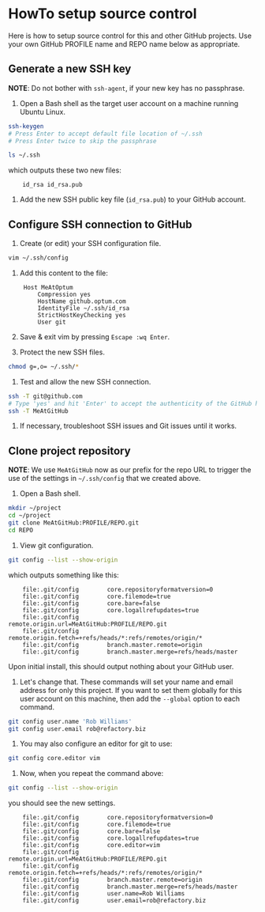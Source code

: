 # HowTo setup source control
Here is how to setup source control for this and other GitHub projects.
Use your own GitHub PROFILE name and REPO name below as appropriate.

## Generate a new SSH key
**NOTE**:  Do not bother with `ssh-agent`, if your new key has no passphrase.

1. Open a Bash shell as the target user account on a machine running Ubuntu Linux.

~~~ bash
ssh-keygen
# Press Enter to accept default file location of ~/.ssh
# Press Enter twice to skip the passphrase

ls ~/.ssh
~~~

   which outputs these two new files:

        id_rsa id_rsa.pub

1. Add the new SSH public key file (`id_rsa.pub`) to your GitHub account.

## Configure SSH connection to GitHub

1. Create (or edit) your SSH configuration file.

~~~ bash
vim ~/.ssh/config
~~~

1. Add this content to the file:

        Host MeAtOptum
            Compression yes
            HostName github.optum.com
            IdentityFile ~/.ssh/id_rsa
            StrictHostKeyChecking yes
            User git

1. Save & exit vim by pressing `Escape :wq Enter`.
1. Protect the new SSH files.

~~~ bash
chmod g=,o= ~/.ssh/*
~~~

1. Test and allow the new SSH connection.

~~~ bash
ssh -T git@github.com
# Type 'yes' and hit 'Enter' to accept the authenticity of the GitHub host machine.
ssh -T MeAtGitHub
~~~

1. If necessary, troubleshoot SSH issues and Git issues until it works.

## Clone project repository
**NOTE**: We use `MeAtGitHub` now as our prefix for the repo URL to trigger the
use of the settings in `~/.ssh/config` that we created above.

1. Open a Bash shell.

~~~ bash
mkdir ~/project
cd ~/project
git clone MeAtGitHub:PROFILE/REPO.git
cd REPO
~~~

1. View git configuration.

~~~ bash
git config --list --show-origin
~~~

   which outputs something like this:

        file:.git/config        core.repositoryformatversion=0
        file:.git/config        core.filemode=true
        file:.git/config        core.bare=false
        file:.git/config        core.logallrefupdates=true
        file:.git/config        remote.origin.url=MeAtGitHub:PROFILE/REPO.git
        file:.git/config        remote.origin.fetch=+refs/heads/*:refs/remotes/origin/*
        file:.git/config        branch.master.remote=origin
        file:.git/config        branch.master.merge=refs/heads/master

   Upon initial install, this should output nothing about your GitHub user.

1. Let's change that.
   These commands will set your name and email address for only this project.
   If you want to set them globally for this user account on this machine, then add the `--global` option to each command.

~~~ bash
git config user.name 'Rob Williams'
git config user.email rob@refactory.biz
~~~

1. You may also configure an editor for git to use:

~~~ bash
git config core.editor vim
~~~

1. Now, when you repeat the command above:

~~~ bash
git config --list --show-origin
~~~

   you should see the new settings.

        file:.git/config        core.repositoryformatversion=0
        file:.git/config        core.filemode=true
        file:.git/config        core.bare=false
        file:.git/config        core.logallrefupdates=true
        file:.git/config        core.editor=vim
        file:.git/config        remote.origin.url=MeAtGitHub:PROFILE/REPO.git
        file:.git/config        remote.origin.fetch=+refs/heads/*:refs/remotes/origin/*
        file:.git/config        branch.master.remote=origin
        file:.git/config        branch.master.merge=refs/heads/master
        file:.git/config        user.name=Rob Williams
        file:.git/config        user.email=rob@refactory.biz

[activate]:    ./HowTo-activate_this_project.md "HowTo activate this project"
[application]: ./HowTo-execute_application.md "HowTo execute application"
[clone]:       ./HowTo-setup-source_control.md "HowTo setup source control"
[initiation]:  ./project_initiation.md "How Rob initiated the project repository"
[test]:        ./HowTo-test.md "HowTo test"
[venv]:        ./HowTo-setup-Python_virtual_environment.md "HowTo setup Python virtual environment"
[workstation]: ./HowTo-setup-workstation.md "HowTo setup workstation"

